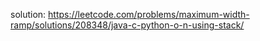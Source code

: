 solution: 
https://leetcode.com/problems/maximum-width-ramp/solutions/208348/java-c-python-o-n-using-stack/